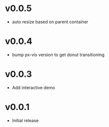 v0.0.5
==================
* auto resize based on parent container

v0.0.4
==================
* bump px-vis version to get donut transitioning

v0.0.3
==================
* Add interactive demo

v0.0.1
==================
* Initial release
